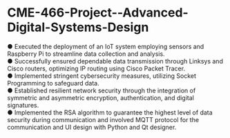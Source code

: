 # CME-466-Project--Advanced-Digital-Systems-Design

● Executed the deployment of an IoT system employing sensors and Raspberry Pi to streamline data collection and analysis.<br />
● Successfully ensured dependable data transmission through Linksys and Cisco routers, optimizing IP routing using Cisco 
Packet Tracer.<br />
● Implemented stringent cybersecurity measures, utilizing Socket Programming to safeguard data. <br />
● Established resilient network security through the integration of symmetric and asymmetric encryption, authentication, and 
digital signatures. <br />
● Implemented the RSA algorithm to guarantee the highest level of data security during communication and involved MQTT 
protocol for the communication and UI design with Python and Qt designer.
